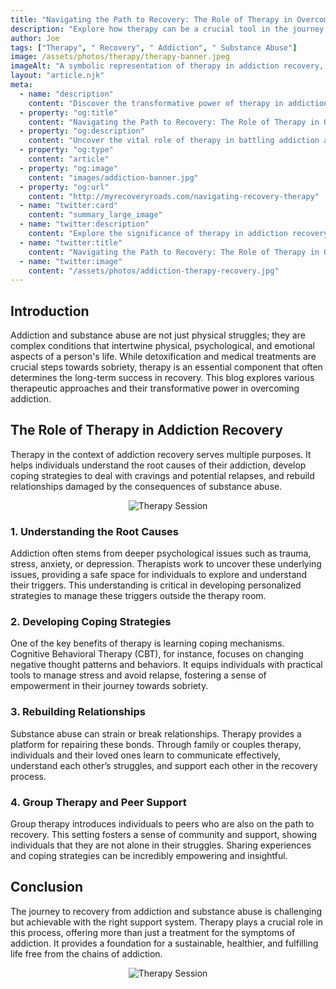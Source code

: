 ```yaml
---
title: "Navigating the Path to Recovery: The Role of Therapy in Overcoming Addiction"
description: "Explore how therapy can be a crucial tool in the journey towards recovery from addiction and substance abuse. This post delves into various therapeutic approaches, their benefits, and how they aid in building a sustainable path to sobriety."
author: Joe
tags: ["Therapy", " Recovery", " Addiction", " Substance Abuse"]
image: /assets/photos/therapy/therapy-banner.jpeg
imageAlt: "A symbolic representation of therapy in addiction recovery, illustrating a person walking towards a brighter future guided by therapeutic support."
layout: "article.njk"
meta:
  - name: "description"
    content: "Discover the transformative power of therapy in addiction recovery. Learn about different therapeutic strategies, their effectiveness, and real-life stories of overcoming addiction through guided support."
  - property: "og:title"
    content: "Navigating the Path to Recovery: The Role of Therapy in Overcoming Addiction"
  - property: "og:description"
    content: "Uncover the vital role of therapy in battling addiction and substance abuse. Understand how different therapeutic methods contribute to successful recovery journeys."
  - property: "og:type"
    content: "article"
  - property: "og:image"
    content: "images/addiction-banner.jpg"
  - property: "og:url"
    content: "http://myrecoveryroads.com/navigating-recovery-therapy"
  - name: "twitter:card"
    content: "summary_large_image"
  - name: "twitter:description"
    content: "Explore the significance of therapy in addiction recovery. Gain insights into various therapeutic techniques and their impact on conquering addiction."
  - name: "twitter:title"
    content: "Navigating the Path to Recovery: The Role of Therapy in Overcoming Addiction"
  - name: "twitter:image"
    content: "/assets/photos/addiction-therapy-recovery.jpg"
---
```


## Introduction

Addiction and substance abuse are not just physical struggles; they are complex conditions that intertwine physical, psychological, and emotional aspects of a person's life. While detoxification and medical treatments are crucial steps towards sobriety, therapy is an essential component that often determines the long-term success in recovery. This blog explores various therapeutic approaches and their transformative power in overcoming addiction.


## The Role of Therapy in Addiction Recovery

Therapy in the context of addiction recovery serves multiple purposes. It helps individuals understand the root causes of their addiction, develop coping strategies to deal with cravings and potential relapses, and rebuild relationships damaged by the consequences of substance abuse.

<p align="center">
  <img src="/assets/photos/therapy/therapy-2.jpeg" class="my-3 img-fluid rounded" alt="Therapy Session">
</p>

### 1. Understanding the Root Causes

Addiction often stems from deeper psychological issues such as trauma, stress, anxiety, or depression. Therapists work to uncover these underlying issues, providing a safe space for individuals to explore and understand their triggers. This understanding is critical in developing personalized strategies to manage these triggers outside the therapy room.

### 2. Developing Coping Strategies

One of the key benefits of therapy is learning coping mechanisms. Cognitive Behavioral Therapy (CBT), for instance, focuses on changing negative thought patterns and behaviors. It equips individuals with practical tools to manage stress and avoid relapse, fostering a sense of empowerment in their journey towards sobriety.

### 3. Rebuilding Relationships

Substance abuse can strain or break relationships. Therapy provides a platform for repairing these bonds. Through family or couples therapy, individuals and their loved ones learn to communicate effectively, understand each other’s struggles, and support each other in the recovery process.

### 4. Group Therapy and Peer Support

Group therapy introduces individuals to peers who are also on the path to recovery. This setting fosters a sense of community and support, showing individuals that they are not alone in their struggles. Sharing experiences and coping strategies can be incredibly empowering and insightful.


## Conclusion

The journey to recovery from addiction and substance abuse is challenging but achievable with the right support system. Therapy plays a crucial role in this process, offering more than just a treatment for the symptoms of addiction. It provides a foundation for a sustainable, healthier, and fulfilling life free from the chains of addiction.

<p align="center">
  <img src="/assets/photos/therapy/therapy-1.jpeg" class="my-3 img-fluid rounded" alt="Therapy Session">
</p>

